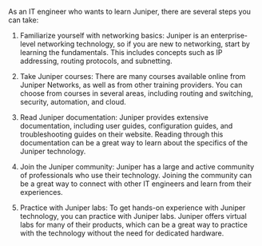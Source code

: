 As an IT engineer who wants to learn Juniper, there are several steps you can take:

1. Familiarize yourself with networking basics: Juniper is an enterprise-level networking technology, so if you are new to networking, start by learning the fundamentals. This includes concepts such as IP addressing, routing protocols, and subnetting.

2. Take Juniper courses: There are many courses available online from Juniper Networks, as well as from other training providers. You can choose from courses in several areas, including routing and switching, security, automation, and cloud.

3. Read Juniper documentation: Juniper provides extensive documentation, including user guides, configuration guides, and troubleshooting guides on their website. Reading through this documentation can be a great way to learn about the specifics of the Juniper technology.

4. Join the Juniper community: Juniper has a large and active community of professionals who use their technology. Joining the community can be a great way to connect with other IT engineers and learn from their experiences.

5. Practice with Juniper labs: To get hands-on experience with Juniper technology, you can practice with Juniper labs. Juniper offers virtual labs for many of their products, which can be a great way to practice with the technology without the need for dedicated hardware.
